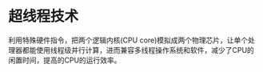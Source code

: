 # 超线程技术

利用特殊硬件指令，把两个逻辑内核(CPU core)模拟成两个物理芯片，让单个处理器都能使用线程级并行计算，进而兼容多线程操作系统和软件，减少了CPU的闲置时间，提高的CPU的运行效率。